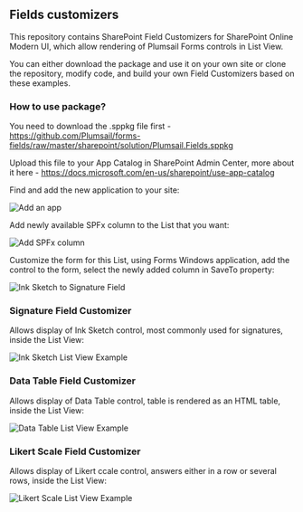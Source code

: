 ## Fields customizers

This repository contains SharePoint Field Customizers for SharePoint Online Modern UI, which allow rendering of Plumsail Forms controls in List View.

You can either download the package and use it on your own site or clone the repository, modify code, and build your own Field Customizers based on these examples.

### How to use package?

You need to download the .sppkg file first - https://github.com/Plumsail/forms-fields/raw/master/sharepoint/solution/Plumsail.Fields.sppkg

Upload this file to your App Catalog in SharePoint Admin Center, more about it here - https://docs.microsoft.com/en-us/sharepoint/use-app-catalog

Find and add the new application to your site:

![Add an app](http://plumsail.com/wp-content/customizer-screenshots/add-an-app.png)


Add newly available SPFx column to the List that you want:

![Add SPFx column](http://plumsail.com/wp-content/customizer-screenshots/add-column.png)


Customize the form for this List, using Forms Windows application, add the control to the form, select the newly added column in SaveTo property:

![Ink Sketch to Signature Field](http://plumsail.com/wp-content/customizer-screenshots/designer-signature.png)


### Signature Field Customizer

Allows display of Ink Sketch control, most commonly used for signatures, inside the List View:

![Ink Sketch List View Example](http://plumsail.com/wp-content/customizer-screenshots/list-signature.png)

### Data Table Field Customizer

Allows display of Data Table control, table is rendered as an HTML table, inside the List View:

![Data Table List View Example](http://plumsail.com/wp-content/customizer-screenshots/list-table.png)

### Likert Scale Field Customizer

Allows display of Likert ccale control, answers either in a row or several rows, inside the List View:

![Likert Scale List View Example](http://plumsail.com/wp-content/customizer-screenshots/list-likert.png)
